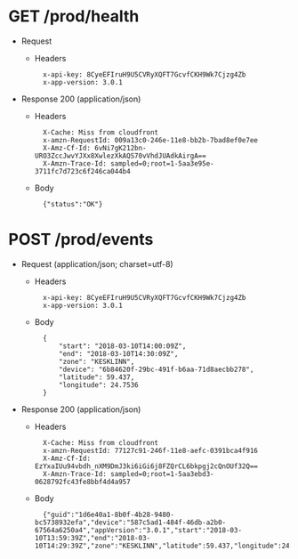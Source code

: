 # GET /prod/health

+ Request

    + Headers

            x-api-key: 8CyeEFIruH9U5CVRyXQFT7GcvfCKH9Wk7Cjzg4Zb
            x-app-version: 3.0.1



+ Response 200 (application/json)

    + Headers

            X-Cache: Miss from cloudfront
            x-amzn-RequestId: 009a13c0-246e-11e8-bb2b-7bad8ef0e7ee
            X-Amz-Cf-Id: 6vNi7gK212bn-URO3ZccJwvYJXx8XwlezXkAQS70vVhdJUAdkAirgA==
            X-Amzn-Trace-Id: sampled=0;root=1-5aa3e95e-3711fc7d723c6f246ca044b4

    + Body

            {"status":"OK"}


# POST /prod/events

+ Request (application/json; charset=utf-8)

    + Headers

            x-api-key: 8CyeEFIruH9U5CVRyXQFT7GcvfCKH9Wk7Cjzg4Zb
            x-app-version: 3.0.1

    + Body

            {
                "start": "2018-03-10T14:00:09Z",
                "end": "2018-03-10T14:30:09Z",
                "zone": "KESKLINN",
                "device": "6b84620f-29bc-491f-b6aa-71d8aecbb278",
                "latitude": 59.437,
                "longitude": 24.7536
            }

+ Response 200 (application/json)

    + Headers

            X-Cache: Miss from cloudfront
            x-amzn-RequestId: 77127c91-246f-11e8-aefc-0391bca4f916
            X-Amz-Cf-Id: EzYxaIUu94vbdh_nXM9DmJ3ki6iGi6j8FZQrCL6bkpgj2cQnOUf32Q==
            X-Amzn-Trace-Id: sampled=0;root=1-5aa3ebd3-0628792fc43fe8bbf4d4a957

    + Body

            {"guid":"1d6e40a1-8b0f-4b28-9480-bc5738932efa","device":"587c5ad1-484f-46db-a2b0-67564a6250a4","appVersion":"3.0.1","start":"2018-03-10T13:59:39Z","end":"2018-03-10T14:29:39Z","zone":"KESKLINN","latitude":59.437,"longitude":24.7536}


